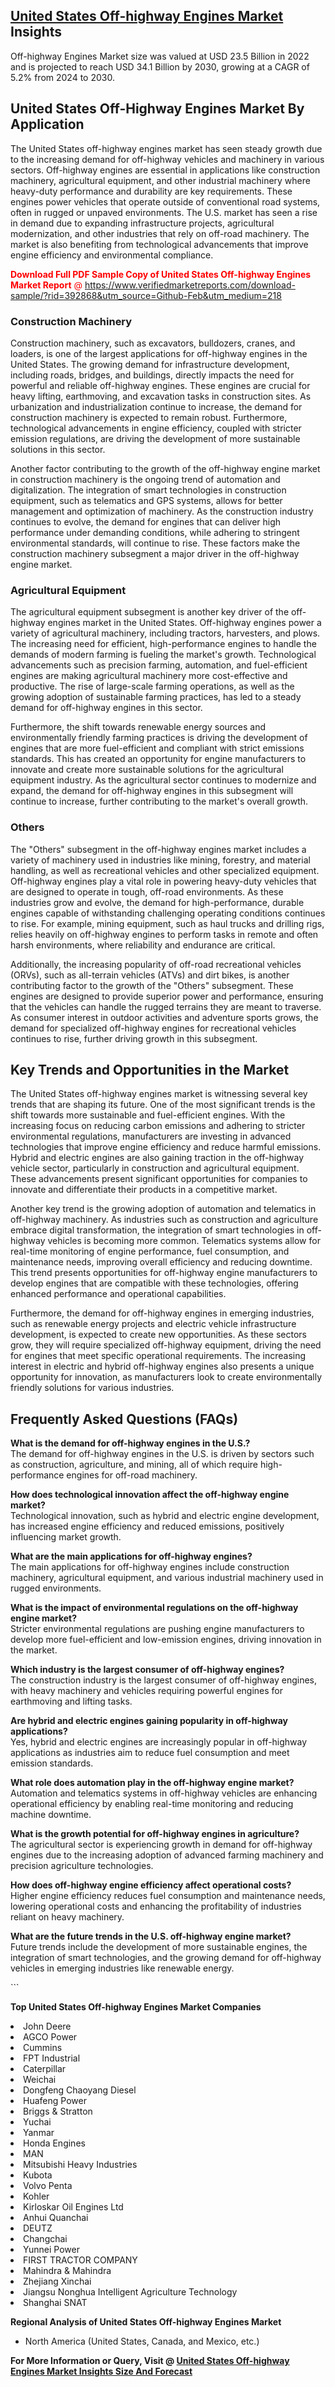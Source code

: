 <h2><a href="https://www.verifiedmarketreports.com/download-sample/?rid=392868&amp;utm_source=Github-Feb&amp;utm_medium=218" target="_blank">United States Off-highway Engines Market</a> Insights</h2><p>Off-highway Engines Market size was valued at USD 23.5 Billion in 2022 and is projected to reach USD 34.1 Billion by 2030, growing at a CAGR of 5.2% from 2024 to 2030.</p><p> <h2>United States Off-Highway Engines Market By Application</h2> <p>The United States off-highway engines market has seen steady growth due to the increasing demand for off-highway vehicles and machinery in various sectors. Off-highway engines are essential in applications like construction machinery, agricultural equipment, and other industrial machinery where heavy-duty performance and durability are key requirements. These engines power vehicles that operate outside of conventional road systems, often in rugged or unpaved environments. The U.S. market has seen a rise in demand due to expanding infrastructure projects, agricultural modernization, and other industries that rely on off-road machinery. The market is also benefiting from technological advancements that improve engine efficiency and environmental compliance. <p><span class=""><span style="color: #ff0000;"><strong>Download Full PDF Sample Copy of United States Off-highway Engines Market Report</strong> @ </span><a href="https://www.verifiedmarketreports.com/download-sample/?rid=392868&amp;utm_source=Github-Feb&amp;utm_medium=218" target="_blank">https://www.verifiedmarketreports.com/download-sample/?rid=392868&amp;utm_source=Github-Feb&amp;utm_medium=218</a></span></p></p> <h3>Construction Machinery</h3> <p>Construction machinery, such as excavators, bulldozers, cranes, and loaders, is one of the largest applications for off-highway engines in the United States. The growing demand for infrastructure development, including roads, bridges, and buildings, directly impacts the need for powerful and reliable off-highway engines. These engines are crucial for heavy lifting, earthmoving, and excavation tasks in construction sites. As urbanization and industrialization continue to increase, the demand for construction machinery is expected to remain robust. Furthermore, technological advancements in engine efficiency, coupled with stricter emission regulations, are driving the development of more sustainable solutions in this sector. <p>Another factor contributing to the growth of the off-highway engine market in construction machinery is the ongoing trend of automation and digitalization. The integration of smart technologies in construction equipment, such as telematics and GPS systems, allows for better management and optimization of machinery. As the construction industry continues to evolve, the demand for engines that can deliver high performance under demanding conditions, while adhering to stringent environmental standards, will continue to rise. These factors make the construction machinery subsegment a major driver in the off-highway engine market.</p> <h3>Agricultural Equipment</h3> <p>The agricultural equipment subsegment is another key driver of the off-highway engines market in the United States. Off-highway engines power a variety of agricultural machinery, including tractors, harvesters, and plows. The increasing need for efficient, high-performance engines to handle the demands of modern farming is fueling the market's growth. Technological advancements such as precision farming, automation, and fuel-efficient engines are making agricultural machinery more cost-effective and productive. The rise of large-scale farming operations, as well as the growing adoption of sustainable farming practices, has led to a steady demand for off-highway engines in this sector. <p>Furthermore, the shift towards renewable energy sources and environmentally friendly farming practices is driving the development of engines that are more fuel-efficient and compliant with strict emissions standards. This has created an opportunity for engine manufacturers to innovate and create more sustainable solutions for the agricultural equipment industry. As the agricultural sector continues to modernize and expand, the demand for off-highway engines in this subsegment will continue to increase, further contributing to the market's overall growth.</p> <h3>Others</h3> <p>The "Others" subsegment in the off-highway engines market includes a variety of machinery used in industries like mining, forestry, and material handling, as well as recreational vehicles and other specialized equipment. Off-highway engines play a vital role in powering heavy-duty vehicles that are designed to operate in tough, off-road environments. As these industries grow and evolve, the demand for high-performance, durable engines capable of withstanding challenging operating conditions continues to rise. For example, mining equipment, such as haul trucks and drilling rigs, relies heavily on off-highway engines to perform tasks in remote and often harsh environments, where reliability and endurance are critical. <p>Additionally, the increasing popularity of off-road recreational vehicles (ORVs), such as all-terrain vehicles (ATVs) and dirt bikes, is another contributing factor to the growth of the "Others" subsegment. These engines are designed to provide superior power and performance, ensuring that the vehicles can handle the rugged terrains they are meant to traverse. As consumer interest in outdoor activities and adventure sports grows, the demand for specialized off-highway engines for recreational vehicles continues to rise, further driving growth in this subsegment.</p> <h2>Key Trends and Opportunities in the Market</h2> <p>The United States off-highway engines market is witnessing several key trends that are shaping its future. One of the most significant trends is the shift towards more sustainable and fuel-efficient engines. With the increasing focus on reducing carbon emissions and adhering to stricter environmental regulations, manufacturers are investing in advanced technologies that improve engine efficiency and reduce harmful emissions. Hybrid and electric engines are also gaining traction in the off-highway vehicle sector, particularly in construction and agricultural equipment. These advancements present significant opportunities for companies to innovate and differentiate their products in a competitive market.</p> <p>Another key trend is the growing adoption of automation and telematics in off-highway machinery. As industries such as construction and agriculture embrace digital transformation, the integration of smart technologies in off-highway vehicles is becoming more common. Telematics systems allow for real-time monitoring of engine performance, fuel consumption, and maintenance needs, improving overall efficiency and reducing downtime. This trend presents opportunities for off-highway engine manufacturers to develop engines that are compatible with these technologies, offering enhanced performance and operational capabilities.</p> <p>Furthermore, the demand for off-highway engines in emerging industries, such as renewable energy projects and electric vehicle infrastructure development, is expected to create new opportunities. As these sectors grow, they will require specialized off-highway equipment, driving the need for engines that meet specific operational requirements. The increasing interest in electric and hybrid off-highway engines also presents a unique opportunity for innovation, as manufacturers look to create environmentally friendly solutions for various industries.</p> <h2>Frequently Asked Questions (FAQs)</h2> <p><strong>What is the demand for off-highway engines in the U.S.?</strong><br> The demand for off-highway engines in the U.S. is driven by sectors such as construction, agriculture, and mining, all of which require high-performance engines for off-road machinery.</p> <p><strong>How does technological innovation affect the off-highway engine market?</strong><br> Technological innovation, such as hybrid and electric engine development, has increased engine efficiency and reduced emissions, positively influencing market growth.</p> <p><strong>What are the main applications for off-highway engines?</strong><br> The main applications for off-highway engines include construction machinery, agricultural equipment, and various industrial machinery used in rugged environments.</p> <p><strong>What is the impact of environmental regulations on the off-highway engine market?</strong><br> Stricter environmental regulations are pushing engine manufacturers to develop more fuel-efficient and low-emission engines, driving innovation in the market.</p> <p><strong>Which industry is the largest consumer of off-highway engines?</strong><br> The construction industry is the largest consumer of off-highway engines, with heavy machinery and vehicles requiring powerful engines for earthmoving and lifting tasks.</p> <p><strong>Are hybrid and electric engines gaining popularity in off-highway applications?</strong><br> Yes, hybrid and electric engines are increasingly popular in off-highway applications as industries aim to reduce fuel consumption and meet emission standards.</p> <p><strong>What role does automation play in the off-highway engine market?</strong><br> Automation and telematics systems in off-highway vehicles are enhancing operational efficiency by enabling real-time monitoring and reducing machine downtime.</p> <p><strong>What is the growth potential for off-highway engines in agriculture?</strong><br> The agricultural sector is experiencing growth in demand for off-highway engines due to the increasing adoption of advanced farming machinery and precision agriculture technologies.</p> <p><strong>How does off-highway engine efficiency affect operational costs?</strong><br> Higher engine efficiency reduces fuel consumption and maintenance needs, lowering operational costs and enhancing the profitability of industries reliant on heavy machinery.</p> <p><strong>What are the future trends in the U.S. off-highway engine market?</strong><br> Future trends include the development of more sustainable engines, the integration of smart technologies, and the growing demand for off-highway vehicles in emerging industries like renewable energy.</p> ```</p><p><strong>Top United States Off-highway Engines Market Companies</strong></p><div data-test-id=""><p><li>John Deere</li><li> AGCO Power</li><li> Cummins</li><li> FPT Industrial</li><li> Caterpillar</li><li> Weichai</li><li> Dongfeng Chaoyang Diesel</li><li> Huafeng Power</li><li> Briggs & Stratton</li><li> Yuchai</li><li> Yanmar</li><li> Honda Engines</li><li> MAN</li><li> Mitsubishi Heavy Industries</li><li> Kubota</li><li> Volvo Penta</li><li> Kohler</li><li> Kirloskar Oil Engines Ltd</li><li> Anhui Quanchai</li><li> DEUTZ</li><li> Changchai</li><li> Yunnei Power</li><li> FIRST TRACTOR COMPANY</li><li> Mahindra & Mahindra</li><li> Zhejiang Xinchai</li><li> Jiangsu Nonghua Intelligent Agriculture Technology</li><li> Shanghai SNAT</li></p><div><strong>Regional Analysis of&nbsp;United States Off-highway Engines Market</strong></div><ul><li dir="ltr"><p dir="ltr">North America&nbsp;(United States, Canada, and Mexico, etc.)</p></li></ul><p><strong>For More Information or Query, Visit @&nbsp;</strong><strong><a href="https://www.verifiedmarketreports.com/product/off-highway-engines-market/?utm_source=Github-Feb&amp;utm_medium=218" target="_blank">United States Off-highway Engines Market Insights Size And Forecast</a></strong></p></div>
